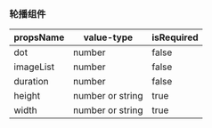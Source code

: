 ###  轮播组件
| propsName|value-type| isRequired  |
|  ----     | ----------          |---- |
| dot      | number        |false|
| imageList     | number        |false|
| duration        | number |false|
| height  |number or string  |true|
| width  | number or string   |true|
